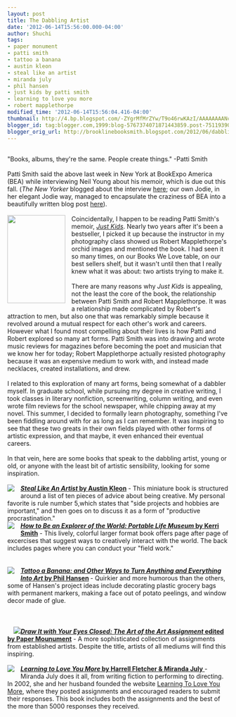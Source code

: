 ```yaml
---
layout: post
title: The Dabbling Artist
date: '2012-06-14T15:56:00.000-04:00'
author: Shuchi
tags:
- paper monument
- patti smith
- tattoo a banana
- austin kleon
- steal like an artist
- miranda july
- phil hansen
- just kids by patti smith
- learning to love you more
- robert mapplethorpe
modified_time: '2012-06-14T15:56:04.416-04:00'
thumbnail: http://4.bp.blogspot.com/-ZYgrMfMrZYw/T9o46rwKAzI/AAAAAAAANcA/drCh6L8s4PY/s72-c/just+kids.jpg
blogger_id: tag:blogger.com,1999:blog-5767374071871443859.post-7511939027875210988
blogger_orig_url: http://brooklinebooksmith.blogspot.com/2012/06/dabbling-artist.html
---
```


<div dir="ltr" style="text-align: left;" trbidi="on"><br /><div style="border-bottom: medium none; border-left: medium none; border-right: medium none; border-top: medium none;">"Books, albums, they're the same. People create things." -Patti Smith</div><div style="border-bottom: medium none; border-left: medium none; border-right: medium none; border-top: medium none;"><br /></div>Patti Smith said the above last week in New York at BookExpo America (BEA) while interviewing Neil Young about his memoir, which is due out this fall. (<em>The New Yorker</em> blogged about the interview <a href="http://www.newyorker.com/online/blogs/books/2012/06/neil-young-and-patti-smith.html#ixzz1xVUAL91N" target="_blank">here</a>; our own Jodie, in her elegant Jodie way, managed to encapsulate the craziness of BEA into a beautifully written blog post <a href="http://www.brooklinebooksmith.blogspot.com/2012/06/dispatch-from-book-expo-america-or.html" target="_blank">here</a>).<br /><br /><div style="border-bottom: medium none; border-left: medium none; border-right: medium none; border-top: medium none;"><a href="http://4.bp.blogspot.com/-ZYgrMfMrZYw/T9o46rwKAzI/AAAAAAAANcA/drCh6L8s4PY/s1600/just+kids.jpg" imageanchor="1" style="clear: left; cssfloat: left; float: left; margin-bottom: 1em; margin-right: 1em;"><img border="0" height="200" pca="true" src="http://4.bp.blogspot.com/-ZYgrMfMrZYw/T9o46rwKAzI/AAAAAAAANcA/drCh6L8s4PY/s200/just+kids.jpg" width="132" /></a>Coincidentally, I happen to be reading Patti Smith's memoir, <em><a href="http://www.brooklinebooksmith-shop.com/book/%5Bmodel%5D-117" target="_blank">Just Kids</a></em>. Nearly two years after it's been a bestseller, I picked it up because the instructor in my photography class showed us Robert Mapplethorpe's orchid images and mentioned the book. I had seen it so many times, on our Books We Love table, on our best sellers shelf, but it wasn't until then that I really knew what it was about: two artists trying to make it.&nbsp; </div><div style="border-bottom: medium none; border-left: medium none; border-right: medium none; border-top: medium none;"><br /></div><div style="border-bottom: medium none; border-left: medium none; border-right: medium none; border-top: medium none;">There are many reasons why <em>Just Kids</em> is appealing, not the least the core of the book, the relationship between Patti Smith and Robert Mapplethorpe. It was a relationship made complicated by Robert's attraction to men, but also one that was remarkably simple because it revolved around a mutual respect for each other's work and careers. However what I found most&nbsp;compelling about their lives is how Patti and Robert explored so many art forms. Patti Smith was into drawing and wrote music reviews for magazines before becoming the poet and musician that we know her for today; Robert Mapplethorpe actually resisted photography because it was an expensive medium to work with, and instead made necklaces, created installations, and drew.</div><div style="border-bottom: medium none; border-left: medium none; border-right: medium none; border-top: medium none;"><br /></div><div style="border-bottom: medium none; border-left: medium none; border-right: medium none; border-top: medium none;">I related to this exploration of many art forms, being somewhat of a dabbler myself. In graduate school, while pursuing my degree in creative writing, I took classes in literary nonfiction, screenwriting, column writing, and even wrote film reviews for the school newspaper, while chipping away at my novel. This summer, I decided to formally learn photography, something I've been fiddling around with for as long as I can remember. It was inspiring to see that these two greats in their own fields played with&nbsp;other forms of artistic expression, and&nbsp;that maybe, it&nbsp;even enhanced their eventual careers.</div><div style="border-bottom: medium none; border-left: medium none; border-right: medium none; border-top: medium none;"><br /></div><div style="border-bottom: medium none; border-left: medium none; border-right: medium none; border-top: medium none;">In that vein, here are some books that speak to the dabbling artist, young or old, or anyone with the least bit of artistic sensibility, looking for some inspiration. <br /><br /><div style="border-bottom: medium none; border-left: medium none; border-right: medium none; border-top: medium none;"><a href="http://2.bp.blogspot.com/-8PVtSUNoBAE/T9pAFTZMs9I/AAAAAAAANdE/S_hIujZ9YnY/s1600/steal.jpg" imageanchor="1" style="clear: left; cssfloat: left; float: left; margin-bottom: 1em; margin-right: 1em;"><img border="0" pca="true" src="http://2.bp.blogspot.com/-8PVtSUNoBAE/T9pAFTZMs9I/AAAAAAAANdE/S_hIujZ9YnY/s1600/steal.jpg" /></a><strong><a href="http://www.brooklinebooksmith-shop.com/book/9780761169253" target="_blank"><em>Steal Like An Artist</em> by Austin Kleon</a></strong> - This miniature book is structured around a list of ten pieces of advice about being creative. My personal favorite is rule number 5,which states that "side projects and hobbies are important," and then goes on to discuss it as a form of "productive procrastination." </div></div><div style="border-bottom: medium none; border-left: medium none; border-right: medium none; border-top: medium none;"><div style="border-bottom: medium none; border-left: medium none; border-right: medium none; border-top: medium none;"><a href="http://3.bp.blogspot.com/-gHpwazYD_k0/T9pBHq3xTFI/AAAAAAAANdk/H0ZqfSMN1gM/s1600/how+to+be.jpg" imageanchor="1" style="clear: left; cssfloat: left; float: left; margin-bottom: 1em; margin-right: 1em;"><img border="0" pca="true" src="http://3.bp.blogspot.com/-gHpwazYD_k0/T9pBHq3xTFI/AAAAAAAANdk/H0ZqfSMN1gM/s1600/how+to+be.jpg" /></a><strong><a href="http://www.brooklinebooksmith-shop.com/book/9780399534607" target="_blank"><em>How to Be an Explorer of the World: Portable Life Museum</em> by Kerri Smith</a></strong> - This lively, colorful larger format book offers page after page of excercises that suggest ways to creatively interact with the world. The back includes pages where you can conduct your "field work."</div></div><div style="border-bottom: medium none; border-left: medium none; border-right: medium none; border-top: medium none;"><br /><div style="border-bottom: medium none; border-left: medium none; border-right: medium none; border-top: medium none;"><br /></div><div style="border-bottom: medium none; border-left: medium none; border-right: medium none; border-top: medium none;"><a href="http://4.bp.blogspot.com/-mF3gZYD4bDI/T9pBMf9OGJI/AAAAAAAANds/CycmgP-M1I8/s1600/tattoo.jpg" imageanchor="1" style="clear: left; cssfloat: left; float: left; margin-bottom: 1em; margin-right: 1em;"><img border="0" pca="true" src="http://4.bp.blogspot.com/-mF3gZYD4bDI/T9pBMf9OGJI/AAAAAAAANds/CycmgP-M1I8/s1600/tattoo.jpg" /></a><strong><a href="http://www.brooklinebooksmith-shop.com/book/9780399537479" target="_blank"><em>Tattoo a Banana: and Other Ways to Turn Anything and Everything Into Art</em> by Phil Hansen</a> </strong>- Quirkier and more humorous than the others, some of Hansen's project ideas include decorating plastic grocery bags with permanent markers, making a face out of potato peelings, and window decor made of glue. </div></div><div style="border-bottom: medium none; border-left: medium none; border-right: medium none; border-top: medium none;"><br />&nbsp;</div><div style="border-bottom: medium none; border-left: medium none; border-right: medium none; border-top: medium none;"><div style="border-bottom: medium none; border-left: medium none; border-right: medium none; border-top: medium none;"><br /></div><div style="border-bottom: medium none; border-left: medium none; border-right: medium none; border-top: medium none;"><a href="http://3.bp.blogspot.com/-8daXBCxxWng/T9pBUkmlxnI/AAAAAAAANd0/OkIWnPGASvw/s1600/draw+it.jpg" imageanchor="1" style="clear: left; cssfloat: left; float: left; margin-bottom: 1em; margin-right: 1em;"></a><a href="http://www.blogger.com/goog_465798392"><img border="0" pca="true" src="http://3.bp.blogspot.com/-8daXBCxxWng/T9pBUkmlxnI/AAAAAAAANd0/OkIWnPGASvw/s1600/draw+it.jpg" /></a></a><strong><a href="http://www.nytimes.com/2012/03/30/books/draw-it-with-your-eyes-closed-edited-by-paper-monument.html" target="_blank"><em>Draw It with Your Eyes Closed: The Art of the Art Assignment</em> edited by Paper Mounument</a></strong> - A more sophisticated collection of assignments from established artists. Despite the title, artists of all mediums will find this inspiring. </div></div><div style="border-bottom: medium none; border-left: medium none; border-right: medium none; border-top: medium none;"><div style="border-bottom: medium none; border-left: medium none; border-right: medium none; border-top: medium none;"><br /></div></div><div class="separator" style="clear: both; text-align: center;"></div><div style="border-bottom: medium none; border-left: medium none; border-right: medium none; border-top: medium none;"><div style="border-bottom: medium none; border-left: medium none; border-right: medium none; border-top: medium none;"><a href="http://4.bp.blogspot.com/-5H5r7plwMWw/T9pBgFvdfbI/AAAAAAAANd8/lkuvOX18owM/s1600/learning+to+love+you.jpg" imageanchor="1" style="clear: left; cssfloat: left; float: left; margin-bottom: 1em; margin-right: 1em;"><img border="0" pca="true" src="http://4.bp.blogspot.com/-5H5r7plwMWw/T9pBgFvdfbI/AAAAAAAANd8/lkuvOX18owM/s1600/learning+to+love+you.jpg" /></a><a href="http://www.brooklinebooksmith-shop.com/book/9783791337333" target="_blank"><strong><em>Learning to Love You More</em> by Harrell Fletcher &amp; Miranda July</strong> </a>- Miranda July does it all, from writing fiction to performing to directing. In 2002, she and her husband founded the website <a href="http://www.learningtoloveyoumore.com/" target="_blank">Learning To Love You More</a>, where they posted assignments and encouraged readers to submit their responses. This book includes both the assignments and the best of the more than 5000 responses they received. </div></div><div style="border-bottom: medium none; border-left: medium none; border-right: medium none; border-top: medium none;"><br /></div><br /><div class="separator" style="border-bottom: medium none; border-left: medium none; border-right: medium none; border-top: medium none; clear: both; text-align: center;"></div></div>